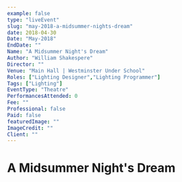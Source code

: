 ```yaml
---
example: false
type: "liveEvent"
slug: "may-2018-a-midsummer-nights-dream"
date: 2018-04-30
Date: "May-2018"
EndDate: ""
Name: "A Midsummer Night's Dream"
Author: "William Shakespere"
Director: ""
Venue: "Main Hall | Westminster Under School"
Roles: ["Lighting Designer","Lighting Programmer"]
Tags: ["Lighting"]
EventType: "Theatre"
PerformancesAttended: 0
Fee: ""
Professional: false
Paid: false
featuredImage: ""
ImageCredit: ""
Client: ""
---
```


# A Midsummer Night's Dream

